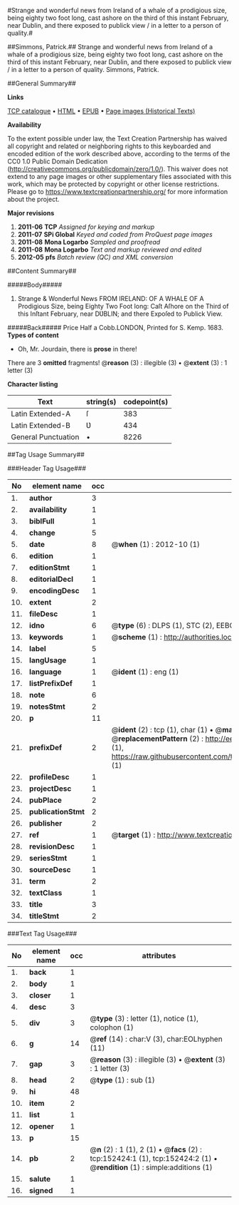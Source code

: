 #Strange and wonderful news from Ireland of a whale of a prodigious size, being eighty two foot long, cast ashore on the third of this instant February, near Dublin, and there exposed to publick view / in a letter to a person of quality.#

##Simmons, Patrick.##
Strange and wonderful news from Ireland of a whale of a prodigious size, being eighty two foot long, cast ashore on the third of this instant February, near Dublin, and there exposed to publick view / in a letter to a person of quality.
Simmons, Patrick.

##General Summary##

**Links**

[TCP catalogue](http://www.ota.ox.ac.uk/tcp/)  • 
[HTML](http://tei.it.ox.ac.uk/tcp/Texts-HTML/free/A93/A93984.html)  • 
[EPUB](http://tei.it.ox.ac.uk/tcp/Texts-EPUB/free/A93/A93984.epub) • 
[Page images (Historical Texts)](https://historicaltexts.jisc.ac.uk/eebo-38875917e)

**Availability**

To the extent possible under law, the Text Creation Partnership has waived all copyright and related or neighboring rights to this keyboarded and encoded edition of the work described above, according to the terms of the CC0 1.0 Public Domain Dedication (http://creativecommons.org/publicdomain/zero/1.0/). This waiver does not extend to any page images or other supplementary files associated with this work, which may be protected by copyright or other license restrictions. Please go to https://www.textcreationpartnership.org/ for more information about the project.

**Major revisions**

1. __2011-06__ __TCP__ *Assigned for keying and markup*
1. __2011-07__ __SPi Global__ *Keyed and coded from ProQuest page images*
1. __2011-08__ __Mona Logarbo__ *Sampled and proofread*
1. __2011-08__ __Mona Logarbo__ *Text and markup reviewed and edited*
1. __2012-05__ __pfs__ *Batch review (QC) and XML conversion*

##Content Summary##

#####Body#####

1. Strange & Wonderful News FROM IRELAND: OF A WHALE OF A Prodigious Size, being Eighty Two Foot long: Caſt Aſhore on the Third of this Inſtant February, near DƲBLIN; and there Expoſed to Publick View.

#####Back#####
Price Half a Cobb.LONDON, Printed for S. Kemp. 1683.
**Types of content**

  * Oh, Mr. Jourdain, there is **prose** in there!

There are 3 **omitted** fragments! 
 @__reason__ (3) : illegible (3)  •  @__extent__ (3) : 1 letter (3)

**Character listing**


|Text|string(s)|codepoint(s)|
|---|---|---|
|Latin Extended-A|ſ|383|
|Latin Extended-B|Ʋ|434|
|General Punctuation|•|8226|

##Tag Usage Summary##

###Header Tag Usage###

|No|element name|occ|attributes|
|---|---|---|---|
|1.|__author__|3||
|2.|__availability__|1||
|3.|__biblFull__|1||
|4.|__change__|5||
|5.|__date__|8| @__when__ (1) : 2012-10 (1)|
|6.|__edition__|1||
|7.|__editionStmt__|1||
|8.|__editorialDecl__|1||
|9.|__encodingDesc__|1||
|10.|__extent__|2||
|11.|__fileDesc__|1||
|12.|__idno__|6| @__type__ (6) : DLPS (1), STC (2), EEBO-CITATION (1), OCLC (1), VID (1)|
|13.|__keywords__|1| @__scheme__ (1) : http://authorities.loc.gov/ (1)|
|14.|__label__|5||
|15.|__langUsage__|1||
|16.|__language__|1| @__ident__ (1) : eng (1)|
|17.|__listPrefixDef__|1||
|18.|__note__|6||
|19.|__notesStmt__|2||
|20.|__p__|11||
|21.|__prefixDef__|2| @__ident__ (2) : tcp (1), char (1)  •  @__matchPattern__ (2) : ([0-9\-]+):([0-9IVX]+) (1), (.+) (1)  •  @__replacementPattern__ (2) : http://eebo.chadwyck.com/downloadtiff?vid=$1&page=$2 (1), https://raw.githubusercontent.com/textcreationpartnership/Texts/master/tcpchars.xml#$1 (1)|
|22.|__profileDesc__|1||
|23.|__projectDesc__|1||
|24.|__pubPlace__|2||
|25.|__publicationStmt__|2||
|26.|__publisher__|2||
|27.|__ref__|1| @__target__ (1) : http://www.textcreationpartnership.org/docs/. (1)|
|28.|__revisionDesc__|1||
|29.|__seriesStmt__|1||
|30.|__sourceDesc__|1||
|31.|__term__|2||
|32.|__textClass__|1||
|33.|__title__|3||
|34.|__titleStmt__|2||


###Text Tag Usage###

|No|element name|occ|attributes|
|---|---|---|---|
|1.|__back__|1||
|2.|__body__|1||
|3.|__closer__|1||
|4.|__desc__|3||
|5.|__div__|3| @__type__ (3) : letter (1), notice (1), colophon (1)|
|6.|__g__|14| @__ref__ (14) : char:V (3), char:EOLhyphen (11)|
|7.|__gap__|3| @__reason__ (3) : illegible (3)  •  @__extent__ (3) : 1 letter (3)|
|8.|__head__|2| @__type__ (1) : sub (1)|
|9.|__hi__|48||
|10.|__item__|2||
|11.|__list__|1||
|12.|__opener__|1||
|13.|__p__|15||
|14.|__pb__|2| @__n__ (2) : 1 (1), 2 (1)  •  @__facs__ (2) : tcp:152424:1 (1), tcp:152424:2 (1)  •  @__rendition__ (1) : simple:additions (1)|
|15.|__salute__|1||
|16.|__signed__|1||
